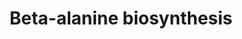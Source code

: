 ---
annotations:
- type: Pathway Ontology
  value: classic metabolic pathway
authors:
- Pjaiswal
- Andra
- MaintBot
- AlexanderPico
- Egonw
- Ariutta
- L Dupuis
- Eweitz
description: Mirrored from the RiceCyc pathway database provided by the Gramene project
  (www.gramene.org). gene assignments are based on the sequence homology.
last-edited: 2021-05-21
organisms:
- Oryza sativa
redirect_from:
- /index.php/Pathway:WP2207
- /instance/WP2207
schema-jsonld:
- '@context': https://schema.org/
  '@id': https://wikipathways.github.io/pathways/WP2207.html
  '@type': Dataset
  creator:
    '@type': Organization
    name: WikiPathways
  description: Mirrored from the RiceCyc pathway database provided by the Gramene
    project (www.gramene.org). gene assignments are based on the sequence homology.
  keywords:
  - LOC_OS02G43220.1
  - NAD(P)+
  - pantothenate biosynthesis II
  - reduced electron acceptor
  - 1-(3-aminopropyl)-pyrrolinium
  - 4-aminobutanal
  - 1,3-diaminopropane
  - 1,5-diazabicyclononane
  - EC:1.2.1.3
  - 1-pyrroline
  - spermidine
  - EC:1.4.3.6
  - ammonia
  - O2
  - NAD(P)H
  - H2O
  - spermine
  - EC:1.5.3.11
  - LOC_OS02G43220
  - Spontaneous
  - 1-(3-aminopropyl)-4-aminobutanal
  - H2O2
  - 3-aminopropionaldehyde
  - oxidized electron acceptor
  - pantothenate biosynthesis III
  - Spermidine biosynthesis
  - β-alanine
  - Spermine biosynthesis
  - EC:1.5.99.6
  license: CC0
  name: Beta-alanine biosynthesis
seo: CreativeWork
title: Beta-alanine biosynthesis
wpid: WP2207
---